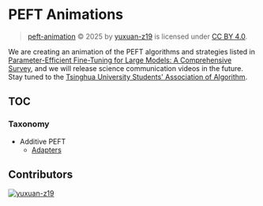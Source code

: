 # PEFT Animations

> [peft-animation](https://github.com/yuxuan-z19/peft-taxonomy) © 2025 by [yuxuan-z19](https://github.com/yuxuan-z19) is licensed under [CC BY 4.0](https://creativecommons.org/licenses/by/4.0).

We are creating an animation of the PEFT algorithms and strategies listed in [Parameter-Efficient Fine-Tuning for Large Models: A Comprehensive Survey](https://openreview.net/forum?id=lIsCS8b6zj), and we will release science communication videos in the future. Stay tuned to the [Tsinghua University Students' Association of Algorithm](https://space.bilibili.com/482959881).

## TOC

### Taxonomy

- Additive PEFT
  - [Adapters](./taxonomy/add_adapters/)

## Contributors

[![yuxuan-z19](https://gravatar.com/userimage/248761877/c5f8ee2bbbf79a4320ac406b69913833.jpeg?size=50)](https://github.com/yuxuan-z19)